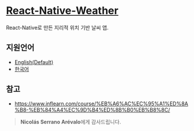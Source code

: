 # [React-Native-Weather](https://github.com/qvil/react-native-weather)
React-Native로 만든 지리적 위치 기반 날씨 앱.

## 지원언어
  - [English(Default)](README.md)
  - [한국어](README_ko.md)

## 참고
- https://www.inflearn.com/course/%EB%A6%AC%EC%95%A1%ED%8A%B8-%EB%84%A4%EC%9D%B4%ED%8B%B0%EB%B8%8C/
>**Nicolás Serrano Arévalo**에게 감사드립니다.
